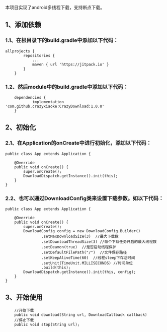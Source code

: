 本项目实现了android多线程下载，支持断点下载。

## 1、添加依赖
### 1.1、在根目录下的build.gradle中添加以下代码：
```
allprojects {
		repositories {
			...
			maven { url 'https://jitpack.io' }
		}
	}
```
### 1.2、然后module中的build.gradle中添加以下代码：
```
    dependencies {
	        implementation 'com.github.crazyxiaoke:CrazyDownload:1.0.0'
	}
```

## 2、初始化
### 2.1、在Application的onCreate中进行初始化，添加以下代码：
```
public class App extends Application {

    @Override
    public void onCreate() {
        super.onCreate();
        DownloadDispatch.getInstance().init(this);
    }
}
```
### 2.2、也可以通过DownloadConfig类来设置下载参数。如以下代码：
```
public class App extends Application {

    @Override
    public void onCreate() {
        super.onCreate();
        DownloadConfig config = new DownloadConfig.Builder()
                .setMaxDownloadSize(3)  //最大下载数
                .setDownloadThreadSize(3) //每个下载任务开启的最大线程数
                .setDeamon(true)  //是否启动线程保护
                .setDefaultFilePath("/")  //文件保存路径
                .setKeepAliveTime(60)  //线程sleep下存活时间
                .setUnit(TimeUnit.MILLISECONDS) //时间单位
                .build(this);
        DownloadDispatch.getInstance().init(this, config);
    }
}
```
## 3、开始使用
```
    //开始下载
    public void download(String url, DownloadCallback callback) 
    //停止下载
    public void stop(String url);
```

